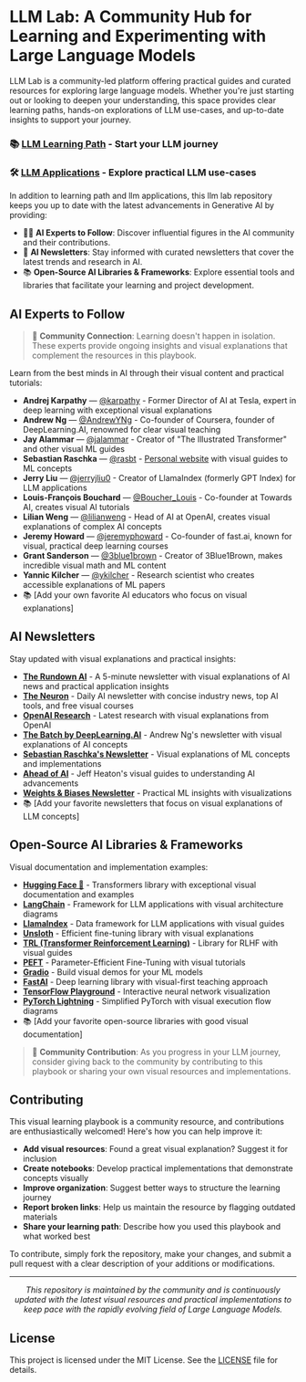 # LLM Lab: A Community Hub for Learning and Experimenting with Large Language Models
LLM Lab is a community-led platform offering practical guides and curated resources for exploring large language models. Whether you're just starting out or looking to deepen your understanding, this space provides clear learning paths, hands-on explorations of LLM use-cases, and up-to-date insights to support your journey.

### 📚 [LLM Learning Path](https://github.com/GenAI-Learning-Lab/llm-lab/tree/main/llm-learning-path) - Start your LLM journey
### 🛠️ [LLM Applications](https://github.com/GenAI-Learning-Lab/llm-lab/tree/main/llm-applications) - Explore practical LLM use-cases

In addition to learning path and llm applications, this llm lab repository keeps you up to date with the latest advancements in Generative AI by providing:

- 🧑‍🏫 **AI Experts to Follow**: Discover influential figures in the AI community and their contributions.
- 📰 **AI Newsletters**: Stay informed with curated newsletters that cover the latest trends and research in AI.
- 📚 **Open-Source AI Libraries & Frameworks**: Explore essential tools and libraries that facilitate your learning and project development.

## **AI Experts to Follow**

> 👥 **Community Connection**: Learning doesn't happen in isolation. These experts provide ongoing insights and visual explanations that complement the resources in this playbook.

Learn from the best minds in AI through their visual content and practical tutorials:

- **Andrej Karpathy** — [@karpathy](https://twitter.com/karpathy) - Former Director of AI at Tesla, expert in deep learning with exceptional visual explanations
- **Andrew Ng** — [@AndrewYNg](https://twitter.com/AndrewYNg) - Co-founder of Coursera, founder of DeepLearning.AI, renowned for clear visual teaching
- **Jay Alammar** — [@jalammar](https://twitter.com/jalammar) - Creator of "The Illustrated Transformer" and other visual ML guides
- **Sebastian Raschka** — [@rasbt](https://twitter.com/rasbt) - [Personal website](https://sebastianraschka.com) with visual guides to ML concepts
- **Jerry Liu** — [@jerryjliu0](https://twitter.com/jerryjliu0) - Creator of LlamaIndex (formerly GPT Index) for LLM applications
- **Louis-François Bouchard** — [@Boucher_Louis](https://twitter.com/Boucher_Louis) - Co-founder at Towards AI, creates visual AI tutorials
- **Lilian Weng** — [@lilianweng](https://twitter.com/lilianweng) - Head of AI at OpenAI, creates visual explanations of complex AI concepts
- **Jeremy Howard** — [@jeremyphoward](https://twitter.com/jeremyphoward) - Co-founder of fast.ai, known for visual, practical deep learning courses
- **Grant Sanderson** — [@3blue1brown](https://twitter.com/3blue1brown) - Creator of 3Blue1Brown, makes incredible visual math and ML content
- **Yannic Kilcher** — [@ykilcher](https://twitter.com/ykilcher) - Research scientist who creates accessible explanations of ML papers
- 📚 [Add your own favorite AI educators who focus on visual explanations]

## **AI Newsletters**

Stay updated with visual explanations and practical insights:

- **[The Rundown AI](https://www.therundownai.com/)** - A 5-minute newsletter with visual explanations of AI news and practical application insights
- **[The Neuron](https://www.theneurondaily.com/)** - Daily AI newsletter with concise industry news, top AI tools, and free visual courses
- **[OpenAI Research](https://openai.com/news/research/)** - Latest research with visual explanations from OpenAI
- **[The Batch by DeepLearning.AI](https://www.deeplearning.ai/the-batch/)** - Andrew Ng's newsletter with visual explanations of AI concepts
- **[Sebastian Raschka's Newsletter](https://magazine.sebastianraschka.com/)** - Visual explanations of ML concepts and implementations
- **[Ahead of AI](https://magazine.sebastianraschka.com/)** - Jeff Heaton's visual guides to understanding AI advancements
- **[Weights & Biases Newsletter](https://wandb.ai/newsletter)** - Practical ML insights with visualizations
- 📚 [Add your favorite newsletters that focus on visual explanations of LLM concepts]

## **Open-Source AI Libraries & Frameworks**

Visual documentation and implementation examples:

- **[Hugging Face 🤗](https://huggingface.co/)** - Transformers library with exceptional visual documentation and examples
- **[LangChain](https://www.langchain.com/)** - Framework for LLM applications with visual architecture diagrams
- **[LlamaIndex](https://www.llamaindex.ai/)** - Data framework for LLM applications with visual guides
- **[Unsloth](https://unsloth.ai/)** - Efficient fine-tuning library with visual explanations
- **[TRL (Transformer Reinforcement Learning)](https://huggingface.co/docs/trl/index)** - Library for RLHF with visual guides
- **[PEFT](https://huggingface.co/docs/peft/index)** - Parameter-Efficient Fine-Tuning with visual tutorials
- **[Gradio](https://www.gradio.app/)** - Build visual demos for your ML models
- **[FastAI](https://www.fast.ai/)** - Deep learning library with visual-first teaching approach
- **[TensorFlow Playground](https://playground.tensorflow.org/)** - Interactive neural network visualization
- **[PyTorch Lightning](https://lightning.ai/docs/pytorch/latest/)** - Simplified PyTorch with visual execution flow diagrams
- 📚 [Add your favorite open-source libraries with good visual documentation]


> 🔄 **Community Contribution**: As you progress in your LLM journey, consider giving back to the community by contributing to this playbook or sharing your own visual resources and implementations.

## **Contributing**

This visual learning playbook is a community resource, and contributions are enthusiastically welcomed! Here's how you can help improve it:

- **Add visual resources**: Found a great visual explanation? Suggest it for inclusion
- **Create notebooks**: Develop practical implementations that demonstrate concepts visually
- **Improve organization**: Suggest better ways to structure the learning journey
- **Report broken links**: Help us maintain the resource by flagging outdated materials
- **Share your learning path**: Describe how you used this playbook and what worked best

To contribute, simply fork the repository, make your changes, and submit a pull request with a clear description of your additions or modifications.

---

<p align="center">
  <i>This repository is maintained by the community and is continuously updated with the latest visual resources and practical implementations to keep pace with the rapidly evolving field of Large Language Models.</i>
</p>


## License
This project is licensed under the MIT License. See the [LICENSE](LICENSE) file for details.